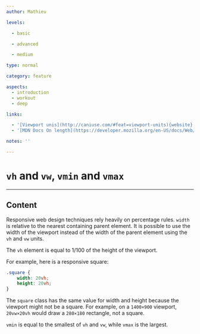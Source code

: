 ```yaml
---
author: Mathieu

levels:

  - basic

  - advanced

  - medium

type: normal

category: feature

aspects:
  - introduction
  - workout
  - deep

links:

  - '[Viewport unis](http://caniuse.com/#feat=viewport-units){website}'
  - '[MDN Docs On length](https://developer.mozilla.org/en-US/docs/Web/CSS/length){documentation}'

notes: ''

---
```


# `vh` and `vw`, `vmin` and `vmax`

---
## Content

Responsive web design techniques rely heavily on percentage rules. `width` is relative to the nearest containing parent element. It is possible to use the width of the viewport instead of the width of the parent element using the `vh` and `vw` units.

The `vh` element is equal to 1/100 of the height of the viewport.

For example, here is a responsive square:
```css
.square {
    width: 20vh;
    height: 20vh;
}
```
The `square` class has the same value for width and height because the viewport might not be a square. For example, on a `1400×900` viewport, `20vw×20vh` would draw a `280×180` rectangle, not a square.

`vmin` is equal to the smallest of `vh` and `vw`, while `vmax` is the largest.
